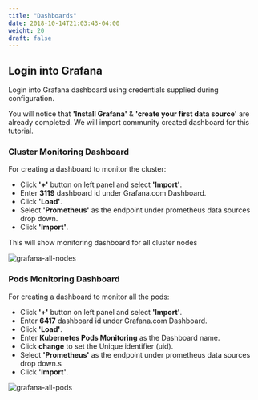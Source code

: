 ```yaml
---
title: "Dashboards"
date: 2018-10-14T21:03:43-04:00
weight: 20
draft: false
---
```


## Login into Grafana

Login into Grafana dashboard using credentials supplied during configuration.

You will notice that **'Install Grafana'** & **'create your first data source'** are already completed. We will import community created dashboard for this tutorial.

### Cluster Monitoring Dashboard

For creating a dashboard to monitor the cluster:

* Click **'+'** button on left panel and select **'Import'**.
* Enter **3119** dashboard id under Grafana.com Dashboard.
* Click **'Load'**.
* Select **'Prometheus'** as the endpoint under prometheus data sources drop down.
* Click **'Import'**.

This will show monitoring dashboard for all cluster nodes

![grafana-all-nodes](/images/grafana-all-nodes.png)

### Pods Monitoring Dashboard

For creating a dashboard to monitor all the pods:

* Click **'+'** button on left panel and select **'Import'**.
* Enter **6417** dashboard id under Grafana.com Dashboard.
* Click **'Load'**.
* Enter **Kubernetes Pods Monitoring** as the Dashboard name.
* Click **change** to set the Unique identifier (uid).
* Select **'Prometheus'** as the endpoint under prometheus data sources drop down.s
* Click **'Import'**.

![grafana-all-pods](/images/grafana-all-pods.png)
